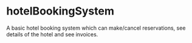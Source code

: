 # hotelBookingSystem
A basic hotel booking system which can make/cancel reservations, see details of the hotel and see invoices.
